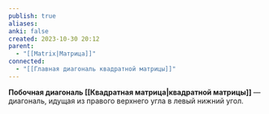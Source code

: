 ```yaml
---
publish: true
aliases: 
anki: false
created: 2023-10-30 20:12
parent:
  - "[[Matrix|Матрица]]"
connected:
  - "[[Главная диагональ квадратной матрицы]]"
---
```

**Побочная диагональ [[Квадратная матрица|квадратной матрицы]]** — диагональ, идущая из правого верхнего угла в левый нижний угол. 
















